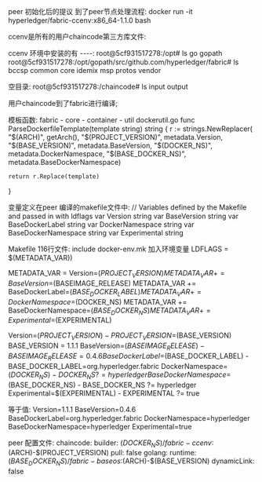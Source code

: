 peer 初始化后的提议 到了peer节点处理流程:
docker run -it  hyperledger/fabric-ccenv:x86_64-1.1.0  bash 

ccenv是所有的用户chaincode第三方库文件:

ccenv 环境中安装的有  ----:
root@5cf931517278:/opt# ls
go  gopath
root@5cf931517278:/opt/gopath/src/github.com/hyperledger/fabric# ls
bccsp  common  core  idemix  msp  protos  vendor

空目录:
root@5cf931517278:/chaincode# ls
input  output


用户chaincode到了fabric进行编译;

模板函数:
fabric - core - container - util dockerutil.go
func ParseDockerfileTemplate(template string) string {
	r := strings.NewReplacer(
		"$(ARCH)", getArch(),
		"$(PROJECT_VERSION)", metadata.Version,
		"$(BASE_VERSION)", metadata.BaseVersion,
		"$(DOCKER_NS)", metadata.DockerNamespace,
		"$(BASE_DOCKER_NS)", metadata.BaseDockerNamespace)

	return r.Replace(template)
}


变量定义在peer 编译的makefile文件中:
// Variables defined by the Makefile and passed in with ldflags
var Version string
var BaseVersion string
var BaseDockerLabel string
var DockerNamespace string
var BaseDockerNamespace string
var Experimental string

Makefile 116行文件: include docker-env.mk  加入环境变量
LDFLAGS = $(METADATA_VAR))

METADATA_VAR = Version=$(PROJECT_VERSION)
METADATA_VAR += BaseVersion=$(BASEIMAGE_RELEASE)
METADATA_VAR += BaseDockerLabel=$(BASE_DOCKER_LABEL)
METADATA_VAR += DockerNamespace=$(DOCKER_NS)
METADATA_VAR += BaseDockerNamespace=$(BASE_DOCKER_NS)
METADATA_VAR += Experimental=$(EXPERIMENTAL)

Version=$(PROJECT_VERSION)  - PROJECT_VERSION=$(BASE_VERSION)  BASE_VERSION = 1.1.1 
BaseVersion=$(BASEIMAGE_RELEASE) - BASEIMAGE_RELEASE=0.4.6
BaseDockerLabel=$(BASE_DOCKER_LABEL) - BASE_DOCKER_LABEL=org.hyperledger.fabric
DockerNamespace=$(DOCKER_NS) - DOCKER_NS ?= hyperledger
BaseDockerNamespace=$(BASE_DOCKER_NS) - BASE_DOCKER_NS ?= hyperledger
Experimental=$(EXPERIMENTAL)   - EXPERIMENTAL ?= true

等于值:
Version=1.1.1
BaseVersion=0.4.6
BaseDockerLabel=org.hyperledger.fabric
DockerNamespace=hyperledger
BaseDockerNamespace=hyperledger
Experimental=true

peer 配置文件:
chaincode:
    builder: $(DOCKER_NS)/fabric-ccenv:$(ARCH)-$(PROJECT_VERSION)
    pull: false
    golang:
        runtime: $(BASE_DOCKER_NS)/fabric-baseos:$(ARCH)-$(BASE_VERSION)
        dynamicLink: false


























